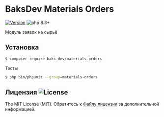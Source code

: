 # BaksDev Materials Orders

[![Version](https://img.shields.io/badge/version-7.1.0-blue)](https://github.com/baks-dev/materials-orders/releases)
![php 8.3+](https://img.shields.io/badge/php-min%208.3-red.svg)

Модуль заявок на сырьё

## Установка

``` bash
$ composer require baks-dev/materials-orders
```

Тесты

``` bash
$ php bin/phpunit --group=materials-orders
```

## Лицензия ![License](https://img.shields.io/badge/MIT-green)

The MIT License (MIT). Обратитесь к [Файлу лицензии](LICENSE.md) за дополнительной информацией.
